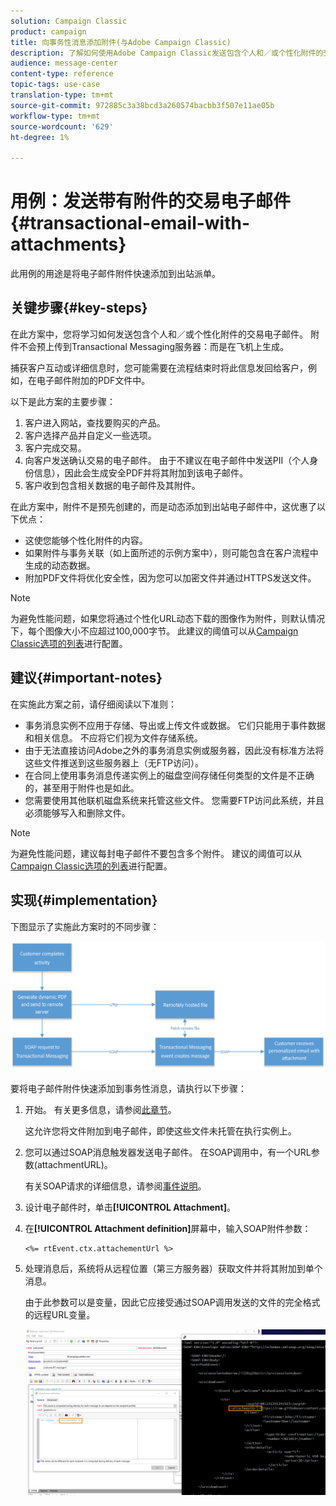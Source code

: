 ```yaml
---
solution: Campaign Classic
product: campaign
title: 向事务性消息添加附件(与Adobe Campaign Classic)
description: 了解如何使用Adobe Campaign Classic发送包含个人和／或个性化附件的交易电子邮件
audience: message-center
content-type: reference
topic-tags: use-case
translation-type: tm+mt
source-git-commit: 972885c3a38bcd3a260574bacbb3f507e11ae05b
workflow-type: tm+mt
source-wordcount: '629'
ht-degree: 1%

---
```



# 用例：发送带有附件的交易电子邮件{#transactional-email-with-attachments}

此用例的用途是将电子邮件附件快速添加到出站派单。

## 关键步骤{#key-steps}

在此方案中，您将学习如何发送包含个人和／或个性化附件的交易电子邮件。 附件不会预上传到Transactional Messaging服务器：而是在飞机上生成。

捕获客户互动或详细信息时，您可能需要在流程结束时将此信息发回给客户，例如，在电子邮件附加的PDF文件中。

以下是此方案的主要步骤：

1. 客户进入网站，查找要购买的产品。
1. 客户选择产品并自定义一些选项。
1. 客户完成交易。
1. 向客户发送确认交易的电子邮件。 由于不建议在电子邮件中发送PII（个人身份信息），因此会生成安全PDF并将其附加到该电子邮件。
1. 客户收到包含相关数据的电子邮件及其附件。

在此方案中，附件不是预先创建的，而是动态添加到出站电子邮件中，这优惠了以下优点：

* 这使您能够个性化附件的内容。
* 如果附件与事务关联（如上面所述的示例方案中），则可能包含在客户流程中生成的动态数据。
* 附加PDF文件将优化安全性，因为您可以加密文件并通过HTTPS发送文件。

>[!NOTE]
>
>为避免性能问题，如果您将通过个性化URL动态下载的图像作为附件，则默认情况下，每个图像大小不应超过100,000字节。 此建议的阈值可以从[Campaign Classic选项的列表](../../installation/using/configuring-campaign-options.md#delivery)进行配置。

## 建议{#important-notes}

在实施此方案之前，请仔细阅读以下准则：

* 事务消息实例不应用于存储、导出或上传文件或数据。 它们只能用于事件数据和相关信息。 不应将它们视为文件存储系统。
* 由于无法直接访问Adobe之外的事务消息实例或服务器，因此没有标准方法将这些文件推送到这些服务器上（无FTP访问）。
* 在合同上使用事务消息传递实例上的磁盘空间存储任何类型的文件是不正确的，甚至用于附件也是如此。
* 您需要使用其他联机磁盘系统来托管这些文件。 您需要FTP访问此系统，并且必须能够写入和删除文件。

>[!NOTE]
>
>为避免性能问题，建议每封电子邮件不要包含多个附件。 建议的阈值可以从[Campaign Classic选项的列表](../../installation/using/configuring-campaign-options.md#delivery)进行配置。

## 实现{#implementation}

下图显示了实施此方案时的不同步骤：

![](assets/message-center-uc1.png)

要将电子邮件附件快速添加到事务性消息，请执行以下步骤：

1. 开始。 有关更多信息，请参阅[此章节](../../delivery/using/attaching-files.md#attach-a-personalized-file)。

   这允许您将文件附加到电子邮件，即使这些文件未托管在执行实例上。

1. 您可以通过SOAP消息触发器发送电子邮件。 在SOAP调用中，有一个URL参数(attachmentURL)。

   有关SOAP请求的详细信息，请参阅[事件说明](../../message-center/using/event-description.md)。

1. 设计电子邮件时，单击&#x200B;**[!UICONTROL Attachment]**。

1. 在&#x200B;**[!UICONTROL Attachment definition]**&#x200B;屏幕中，输入SOAP附件参数：

   ```
   <%= rtEvent.ctx.attachementUrl %>
   ```

1. 处理消息后，系统将从远程位置（第三方服务器）获取文件并将其附加到单个消息。

   由于此参数可以是变量，因此它应接受通过SOAP调用发送的文件的完全格式的远程URL变量。

   ![](assets/message-center-uc2.png)
